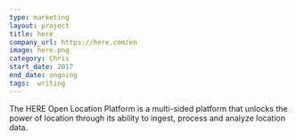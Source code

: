 ```yaml
---
type: marketing
layout: project
title: here
company_url: https://here.com/en
image: here.png
category: Chris
start_date: 2017
end_date: ongoing
tags:  writing
---
```


The HERE Open Location Platform is a multi-sided platform that unlocks the power of location through its ability to ingest, process and analyze location data.
